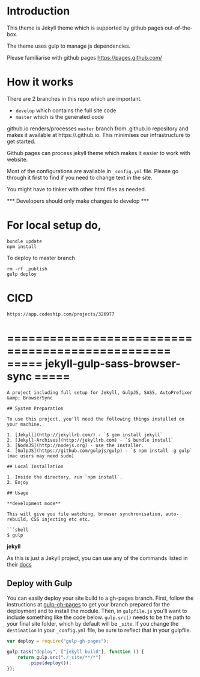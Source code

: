 # Introduction
This theme is Jekyll theme which is supported by github pages out-of-the-box. 

The theme uses gulp to manage js dependencies.

Please familiarise with github pages https://pages.github.com/

# How it works
There are 2 branches in this repo which are important. 
- `develop` which contains the full site code
- `master` which is the generated code

github.io renders/processes `master` branch from <username>.github.io repository and makes it available at https://<username>.github.io. This minimises our infrastructure to get started. 

Github pages can process jekyll theme which makes it easier to work with website. 

Most of the configurations are available in `_config.yml` file. Please go through it first to find if you need to change text in the site.

You might have to tinker with other html files as needed.


*** Developers should only make changes to develop ***


# For local setup do,
```
bundle update
npm install

```

To deploy to master branch
```
rm -rf .publish
gulp deploy
```

# CICD

`https://app.codeship.com/projects/326977`

=================================================
=====     jekyll-gulp-sass-browser-sync     =====
=================================================
```
A project including full setup for Jekyll, GulpJS, SASS, AutoPrefixer &amp; BrowserSync

## System Preparation

To use this project, you'll need the following things installed on your machine.

1. [Jekyll](http://jekyllrb.com/) - `$ gem install jekyll`
2. [Jekyll-Archives](http://jekyllrb.com) - `$ bundle install`
3. [NodeJS](http://nodejs.org) - use the installer.
4. [GulpJS](https://github.com/gulpjs/gulp) - `$ npm install -g gulp` (mac users may need sudo)

## Local Installation

1. Inside the directory, run `npm install`.
2. Enjoy

## Usage

**development mode**

This will give you file watching, browser synchronisation, auto-rebuild, CSS injecting etc etc.

```shell
$ gulp
```

**jekyll**

As this is just a Jekyll project, you can use any of the commands listed in their [docs](http://jekyllrb.com/docs/usage/)

## Deploy with Gulp

You can easily deploy your site build to a gh-pages branch. First, follow the instructions at [gulp-gh-pages](https://github.com/rowoot/gulp-gh-pages) to get your branch prepared for the deployment and to install the module. Then, in `gulpfile.js` you'll want to include something like the code below. `gulp.src()` needs to be the path to your final site folder, which by default will be `_site`. If you change the `destination` in your `_config.yml` file, be sure to reflect that in your gulpfile.



```javascript
var deploy = require("gulp-gh-pages");

gulp.task("deploy", ["jekyll-build"], function () {
    return gulp.src("./_site/**/*")
        .pipe(deploy());
});
```
